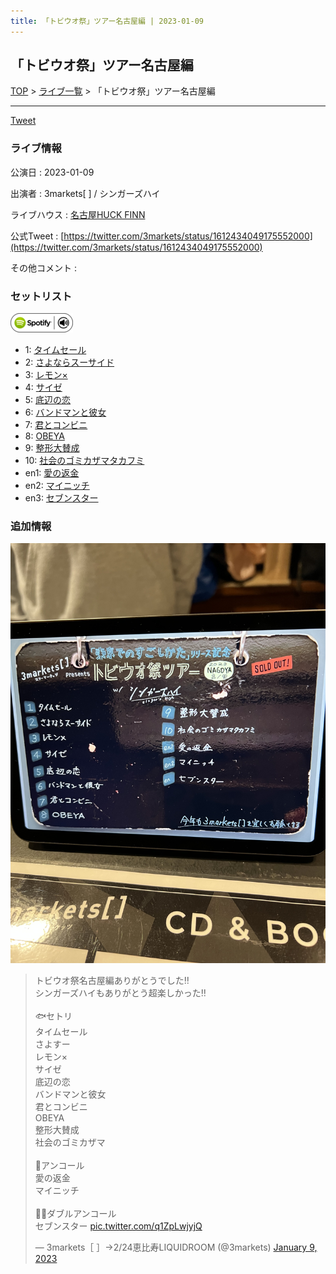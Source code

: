 ```yaml
---
title: 「トビウオ祭」ツアー名古屋編 | 2023-01-09
---
```

## 「トビウオ祭」ツアー名古屋編

[TOP](/setlist/) > [ライブ一覧](lives.html) > 「トビウオ祭」ツアー名古屋編

___

<a href="https://twitter.com/share?ref_src=twsrc%5Etfw" data-text="3markets[ ]セットリスト > 「トビウオ祭」ツアー名古屋編" class="twitter-share-button" data-via="3markets" data-hashtags="3markets" data-related="3markets" data-show-count="false">Tweet</a>

### ライブ情報

公演日
:    2023-01-09

出演者
:    3markets[ ] / シンガーズハイ

ライブハウス
:    [名古屋HUCK FINN](livehouse025.html)

公式Tweet
:    [https://twitter.com/3markets/status/1612434049175552000](https://twitter.com/3markets/status/1612434049175552000)

その他コメント
:    

### セットリスト


[![play with spotify](images/spotify-icon.png)](https://open.spotify.com/playlist/3IIUbR5cvUDF5kk6GezeIv)



*  1: [タイムセール](song007.html)
*  2: [さよならスーサイド](song013.html)
*  3: [レモン×](song003.html)
*  4: [サイゼ](song004.html)
*  5: [底辺の恋](song008.html)
*  6: [バンドマンと彼女](song009.html)
*  7: [君とコンビニ](song024.html)
*  8: [OBEYA](song021.html)
*  9: [整形大賛成](song005.html)
*  10: [社会のゴミカザマタカフミ](song002.html)
*  en1: [愛の返金](song012.html)
*  en2: [マイニッチ](song046.html)
*  en3: [セブンスター](song020.html)


### 追加情報


[![セトリ画像](images/049.jpg)](images/049.jpg)


<blockquote class="twitter-tweet"><p lang="ja" dir="ltr">トビウオ祭名古屋編ありがとうでした‼︎<br>シンガーズハイもありがとう超楽しかった‼︎<br><br>🐟セトリ<br>タイムセール<br>さよすー<br>レモン×<br>サイゼ<br>底辺の恋<br>バンドマンと彼女<br>君とコンビニ<br>OBEYA<br>整形大賛成<br>社会のゴミカザマ<br><br>👏アンコール<br>愛の返金<br>マイニッチ<br><br>👏👏ダブルアンコール<br>セブンスター <a href="https://t.co/q1ZpLwjyjQ">pic.twitter.com/q1ZpLwjyjQ</a></p>&mdash; 3markets［ ］→2/24恵比寿LIQUIDROOM (@3markets) <a href="https://twitter.com/3markets/status/1612434049175552000?ref_src=twsrc%5Etfw">January 9, 2023</a></blockquote>
<script async src="https://platform.twitter.com/widgets.js" charset="utf-8"></script>




<script async src="https://platform.twitter.com/widgets.js" charset="utf-8"></script>